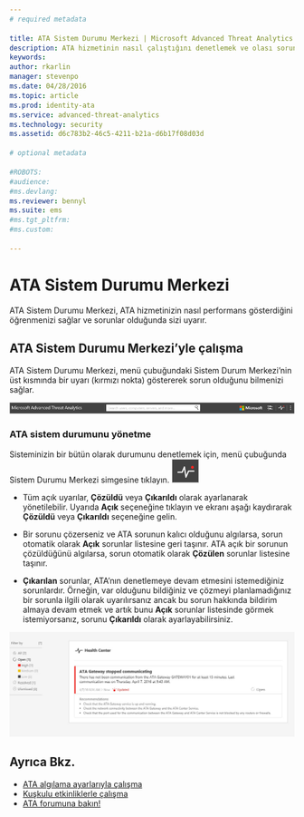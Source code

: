 ```yaml
---
# required metadata

title: ATA Sistem Durumu Merkezi | Microsoft Advanced Threat Analytics
description: ATA hizmetinin nasıl çalıştığını denetlemek ve olası sorunlarda uyarı almak için ATA Sistem Durumu Merkezi’ni kullanın.
keywords:
author: rkarlin
manager: stevenpo
ms.date: 04/28/2016
ms.topic: article
ms.prod: identity-ata
ms.service: advanced-threat-analytics
ms.technology: security
ms.assetid: d6c783b2-46c5-4211-b21a-d6b17f08d03d

# optional metadata

#ROBOTS:
#audience:
#ms.devlang:
ms.reviewer: bennyl
ms.suite: ems
#ms.tgt_pltfrm:
#ms.custom:

---
```


# ATA Sistem Durumu Merkezi
ATA Sistem Durumu Merkezi, ATA hizmetinizin nasıl performans gösterdiğini öğrenmenizi sağlar ve sorunlar olduğunda sizi uyarır.

## ATA Sistem Durumu Merkezi’yle çalışma
ATA Sistem Durumu Merkezi, menü çubuğundaki Sistem Durum Merkezi’nin üst kısmında bir uyarı (kırmızı nokta) göstererek sorun olduğunu bilmenizi sağlar.

![ATA Sistem Durumu Merkezi kırmızı nokta araç çubuğu](media/ATA-Health-Center-Alert-red-dot.png)

### ATA sistem durumunu yönetme
Sisteminizin bir bütün olarak durumunu denetlemek için, menü çubuğunda Sistem Durumu Merkezi simgesine tıklayın. ![ATA Sistem Durumu Merkezi simgesi](media/ATA-red-dot.png)

-   Tüm açık uyarılar, **Çözüldü** veya **Çıkarıldı** olarak ayarlanarak yönetilebilir. Uyarıda **Açık** seçeneğine tıklayın ve ekranı aşağı kaydırarak **Çözüldü** veya **Çıkarıldı** seçeneğine gelin.

-   Bir sorunu çözerseniz ve ATA sorunun kalıcı olduğunu algılarsa, sorun otomatik olarak **Açık** sorunlar listesine geri taşınır. ATA açık bir sorunun çözüldüğünü algılarsa, sorun otomatik olarak **Çözülen** sorunlar listesine taşınır.

-   **Çıkarılan** sorunlar, ATA’nın denetlemeye devam etmesini istemediğiniz sorunlardır. Örneğin, var olduğunu bildiğiniz ve çözmeyi planlamadığınız bir sorunla ilgili olarak uyarılırsanız ancak bu sorun hakkında bildirim almaya devam etmek ve artık bunu **Açık** sorunlar listesinde görmek istemiyorsanız, sorunu **Çıkarıldı** olarak ayarlayabilirsiniz.

![ATA Sistem Durumu Merkezi sorunlarının resmi](media/ATA-Health-Issue.JPG)

## Ayrıca Bkz.
- [ATA algılama ayarlarıyla çalışma](working-with-detection-settings.md)
- [Kuşkulu etkinliklerle çalışma](working-with-suspicious-activities.md)
- [ATA forumuna bakın!](https://social.technet.microsoft.com/Forums/security/en-US/home?forum=mata)


<!--HONumber=May16_HO3-->


